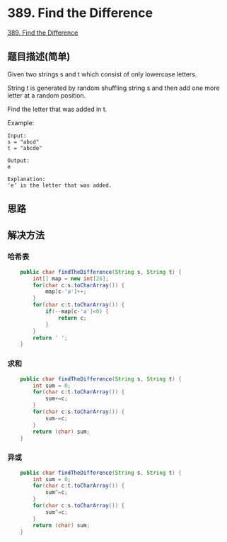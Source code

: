 # 389. Find the Difference
[389. Find the Difference](https://leetcode-cn.com/problems/find-the-difference/)

## 题目描述(简单)

Given two strings s and t which consist of only lowercase letters.

String t is generated by random shuffling string s and then add one more letter at a random position.

Find the letter that was added in t.

Example:
```
Input:
s = "abcd"
t = "abcde"

Output:
e

Explanation:
'e' is the letter that was added.
```

## 思路

## 解决方法

### 哈希表


```java
    public char findTheDifference(String s, String t) {
        int[] map = new int[26];
        for(char c:s.toCharArray()) {
        	map[c-'a']++;
        }
        for(char c:t.toCharArray()) {
        	if(--map[c-'a']<0) {
        		return c;
        	}
        }
        return ' ';
    }
```



### 求和


```java
    public char findTheDifference(String s, String t) {
        int sum = 0;
    	for(char c:t.toCharArray()) {
        	sum+=c;
        }
        for(char c:s.toCharArray()) {
        	sum-=c;
        }
        return (char) sum;
    }
```



### 异或


```java
    public char findTheDifference(String s, String t) {
        int sum = 0;
    	for(char c:t.toCharArray()) {
        	sum^=c;
        }
        for(char c:s.toCharArray()) {
        	sum^=c;
        }
        return (char) sum;
    }
```


